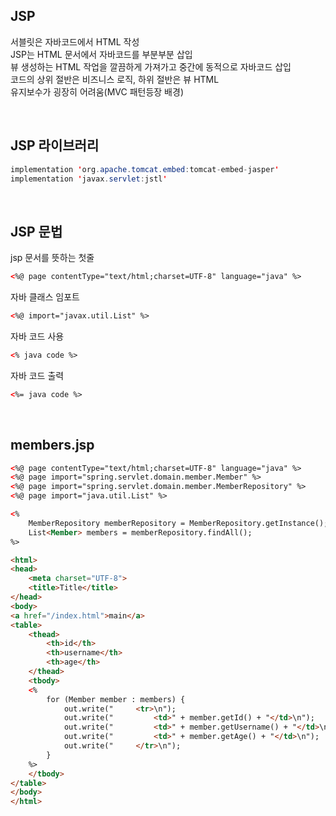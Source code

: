 ## JSP
서블릿은 자바코드에서 HTML 작성  
JSP는 HTML 문서에서 자바코드를 부분부분 삽입  
뷰 생성하는 HTML 작업을 깔끔하게 가져가고 중간에 동적으로 자바코드 삽입  
코드의 상위 절반은 비즈니스 로직, 하위 절반은 뷰 HTML  
유지보수가 굉장히 어려움(MVC 패턴등장 배경)  

<br>

## JSP 라이브러리
````java
implementation 'org.apache.tomcat.embed:tomcat-embed-jasper'
implementation 'javax.servlet:jstl'
````

<br>

## JSP 문법 
jsp 문서를 뜻하는 첫줄
````html  
<%@ page contentType="text/html;charset=UTF-8" language="java" %>
````

자바 클래스 임포트
````html
<%@ import="javax.util.List" %>
````

자바 코드 사용
````html
<% java code %>
````

자바 코드 출력
````html
<%= java code %>
````

 <br>

## members.jsp

````html
<%@ page contentType="text/html;charset=UTF-8" language="java" %>
<%@ page import="spring.servlet.domain.member.Member" %>
<%@ page import="spring.servlet.domain.member.MemberRepository" %>
<%@ page import="java.util.List" %>

<%
    MemberRepository memberRepository = MemberRepository.getInstance();
    List<Member> members = memberRepository.findAll();
%>

<html>
<head>
    <meta charset="UTF-8">
    <title>Title</title>
</head>
<body>
<a href="/index.html">main</a>
<table>
    <thead>
        <th>id</th>
        <th>username</th>
        <th>age</th>
    </thead>
    <tbody>
    <%
        for (Member member : members) {
            out.write("     <tr>\n");
            out.write("         <td>" + member.getId() + "</td>\n");
            out.write("         <td>" + member.getUsername() + "</td>\n");
            out.write("         <td>" + member.getAge() + "</td>\n");
            out.write("     </tr>\n");
        }
    %>
    </tbody>
</table>
</body>
</html>
````

<br>

